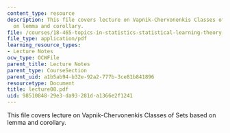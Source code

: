 ```yaml
---
content_type: resource
description: This file covers lecture on Vapnik-Chervonenkis Classes of Sets based
  on lemma and corollary.
file: /courses/18-465-topics-in-statistics-statistical-learning-theory-spring-2007/9851084829e3da93281da1366e2f1241_lecture08.pdf
file_type: application/pdf
learning_resource_types:
- Lecture Notes
ocw_type: OCWFile
parent_title: Lecture Notes
parent_type: CourseSection
parent_uid: a1b5ab94-b32e-92a2-777b-3ce81b841896
resourcetype: Document
title: lecture08.pdf
uid: 98510848-29e3-da93-281d-a1366e2f1241
---
```

This file covers lecture on Vapnik-Chervonenkis Classes of Sets based on lemma and corollary.

